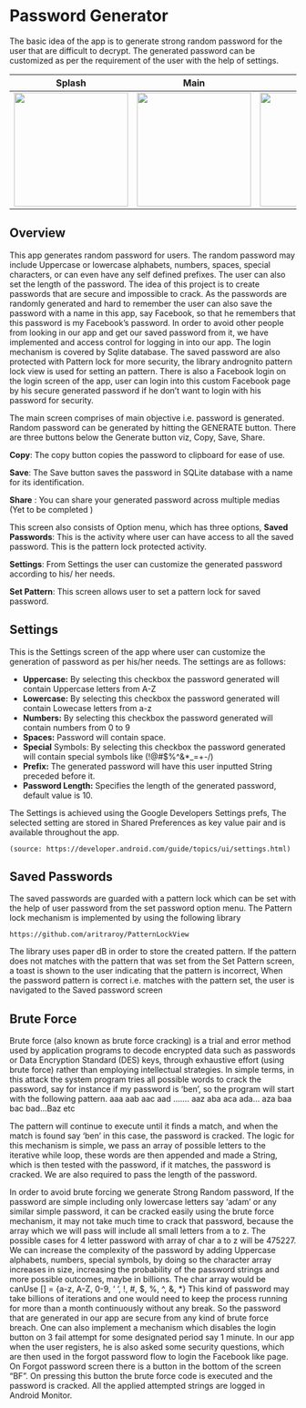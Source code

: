 # Password Generator

The basic idea of the app is to generate strong random password for the user that are difficult to decrypt. The generated password can be customized as per the requirement of the user with the help of settings. 


| Splash      | Main      | Settings      | Saved Passwords      |  
|------------|-------------|------------|-------------|
| <img src="/../master/splash.jpg" width="200">  | <img src="/../master/main.jpg" width="200"> | <img src="/../master/settings.jpg" width="200"> | <img src="/../master/saved_passwords.jpg" width="200"> |


## Overview
This app generates random password for users. The random password may include Uppercase or lowercase alphabets, numbers, spaces, special characters, or can even have any self defined prefixes. The user can also set the length of the password. The idea of this project is to create passwords that are secure and impossible to crack. As the passwords are randomly generated and hard to remember the user can also save the password with a name in this app, say Facebook, so that he remembers that this password is my Facebook’s password. In order to avoid other people from looking in our app and get our saved password from it, we have implemented and access control for logging in into our app. The login mechanism is covered by Sqlite database. The saved password are also protected with Pattern lock for more security, the library andrognito pattern lock view is used for setting an pattern. There is also a Facebook login on the login screen of the app, user can login into this custom Facebook page by his secure generated password  if he don’t want to login with his password for security.


The main screen comprises of main objective i.e. password is generated. Random password can be generated by hitting the GENERATE button. There are three buttons below the Generate button viz, Copy, Save, Share.

**Copy**: The copy button copies the password to clipboard for ease of use.

**Save**: The Save button saves the password in SQLite database with a name for its identification.

**Share** : You can share your generated password across multiple medias (Yet to be completed )

This screen also consists of Option menu, which has three options, 
**Saved Passwords**: This is the activity where user can have access to all the saved password. This is the pattern lock protected activity.

**Settings**: From Settings the user can customize the generated password according to his/ her needs.

**Set Pattern**: This screen allows user to set a pattern lock for saved password.

## Settings
This is the Settings screen of the app where user can customize the generation of password as per his/her needs. The settings are as follows:
- **Uppercase:** By selecting this checkbox the password generated will contain Uppercase letters from A-Z
- **Lowercase:** By selecting this checkbox the password generated will contain Lowecase letters from a-z
- **Numbers:** By selecting this checkbox the password generated will contain numbers from 0 to 9
- **Spaces:** Password will contain space.
- **Special** Symbols: By selecting this checkbox the password generated will contain special symbols like (!@#$%^&*_=+-/)
- **Prefix:** The generated password will have this user inputted String preceded before it.
- **Password Length:** Specifies the length of the generated password, default value is 10.

The Settings is achieved using the Google Developers Settings prefs, The selected setting are stored in Shared Preferences as key value pair and is available throughout the app.
```
(source: https://developer.android.com/guide/topics/ui/settings.html)
```

## Saved Passwords

The saved passwords are guarded with a pattern lock which can be set with the help of user password from the set password option menu.
The Pattern lock mechanism is implemented by using the following library
```
https://github.com/aritraroy/PatternLockView
```

The library uses paper dB in order to store the created pattern. If the pattern does not matches with the pattern that was set from the Set Pattern screen, a toast is shown to the user indicating that the pattern is incorrect, When the password pattern is correct i.e. matches with the pattern set, the user is navigated to the Saved password screen


## Brute Force

Brute force (also known as brute force cracking) is a trial and error method used by application programs to decode encrypted data such as passwords or Data Encryption Standard (DES) keys, through exhaustive effort (using brute force) rather than employing intellectual strategies. 
In simple terms, in this attack the system program tries all possible words to crack the password, say for instance if my password is ‘ben’, so the program will start with the following pattern.
aaa aab aac aad ……. aaz
aba aca ada… aza
baa bac bad…Baz etc

The pattern will continue to execute until it finds a match, and when the match is found say ‘ben’ in this case, the password is cracked.
The logic for this mechanism is simple, we pass an array of possible letters to the iterative while loop, these words are then appended and made a String, which is then tested with the password, if it matches, the password is cracked. We are also required to pass the length of the password.

In order to avoid brute forcing we generate Strong Random password, If the password are simple including only lowercase letters say ‘adam’ or any similar simple password, it can be cracked easily using the brute force mechanism, it may not take much time to crack that password, because the array which we will pass will include all small letters from a to z. The possible cases for 4 letter password with array of char a to z will be 475227.
We can increase the complexity of the password by adding Uppercase alphabets, numbers, special symbols, by doing so the character array increases in size, increasing the probability of the password strings and more possible outcomes, maybe in billions. The char array would be
canUse [] = {a-z, A-Z, 0-9, ‘  ‘,  !, #, $, %, ^, &, *}
This kind of password may take billions of iterations and one would need to keep the process running for more than a month continuously without any break.
So the password that are generated in our app are secure from any kind of brute force breach. One can also implement a mechanism which disables the login button on 3 fail attempt for some designated period say 1 minute.
In our app when the user registers, he is also asked some security questions, which are then used in the forgot password flow to login the Facebook like page.
On Forgot password screen there is a button in the bottom of the screen “BF”. On pressing this button the brute force code is executed and the password is cracked. All the applied attempted strings are logged in Android Monitor.


